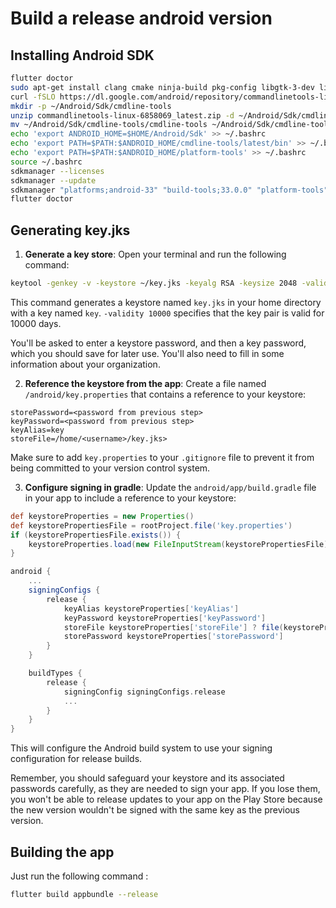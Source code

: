 # Build a release android version

## Installing Android SDK

```bash
flutter doctor
sudo apt-get install clang cmake ninja-build pkg-config libgtk-3-dev liblzma-dev
curl -fSLO https://dl.google.com/android/repository/commandlinetools-linux-6858069_latest.zip
mkdir -p ~/Android/Sdk/cmdline-tools
unzip commandlinetools-linux-6858069_latest.zip -d ~/Android/Sdk/cmdline-tools
mv ~/Android/Sdk/cmdline-tools/cmdline-tools ~/Android/Sdk/cmdline-tools/latest
echo 'export ANDROID_HOME=$HOME/Android/Sdk' >> ~/.bashrc
echo 'export PATH=$PATH:$ANDROID_HOME/cmdline-tools/latest/bin' >> ~/.bashrc
echo 'export PATH=$PATH:$ANDROID_HOME/platform-tools' >> ~/.bashrc
source ~/.bashrc
sdkmanager --licenses
sdkmanager --update
sdkmanager "platforms;android-33" "build-tools;33.0.0" "platform-tools"
flutter doctor
```

## Generating key.jks

1. **Generate a key store**: 
Open your terminal and run the following command:

```bash
keytool -genkey -v -keystore ~/key.jks -keyalg RSA -keysize 2048 -validity 10000 -alias key
```

This command generates a keystore named `key.jks` in your home directory with a key named `key`. `-validity 10000` specifies that the key pair is valid for 10000 days.

You'll be asked to enter a keystore password, and then a key password, which you should save for later use. You'll also need to fill in some information about your organization. 

2. **Reference the keystore from the app**: 
Create a file named `/android/key.properties` that contains a reference to your keystore:

```properties
storePassword=<password from previous step>
keyPassword=<password from previous step>
keyAlias=key
storeFile=/home/<username>/key.jks>
```

Make sure to add `key.properties` to your `.gitignore` file to prevent it from being committed to your version control system.

3. **Configure signing in gradle**: 
Update the `android/app/build.gradle` file in your app to include a reference to your keystore:

```gradle
def keystoreProperties = new Properties()
def keystorePropertiesFile = rootProject.file('key.properties')
if (keystorePropertiesFile.exists()) {
    keystoreProperties.load(new FileInputStream(keystorePropertiesFile))
}

android {
    ...
    signingConfigs {
        release {
            keyAlias keystoreProperties['keyAlias']
            keyPassword keystoreProperties['keyPassword']
            storeFile keystoreProperties['storeFile'] ? file(keystoreProperties['storeFile']) : null
            storePassword keystoreProperties['storePassword']
        }
    }

    buildTypes {
        release {
            signingConfig signingConfigs.release
            ...
        }
    }
}
```

This will configure the Android build system to use your signing configuration for release builds. 

Remember, you should safeguard your keystore and its associated passwords carefully, as they are needed to sign your app. If you lose them, you won't be able to release updates to your app on the Play Store because the new version wouldn't be signed with the same key as the previous version.

## Building the app

Just run the following command :
```bash
flutter build appbundle --release
```
